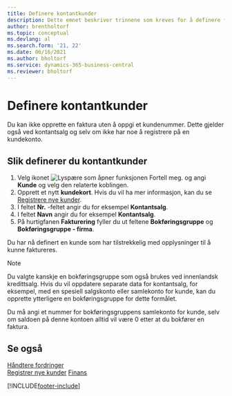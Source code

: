 ```yaml
---
title: Definere kontantkunder
description: Dette emnet beskriver trinnene som kreves for å definere fakturaen med et kundenummer for kunder som betaler kontant.
author: brentholtorf
ms.topic: conceptual
ms.devlang: al
ms.search.form: '21, 22'
ms.date: 06/16/2021
ms.author: bholtorf
ms.service: dynamics-365-business-central
ms.reviewer: bholtorf
---
```

# Definere kontantkunder

Du kan ikke opprette en faktura uten å oppgi et kundenummer. Dette gjelder også ved kontantsalg og selv om ikke har noe å registrere på en kundekonto.  

## Slik definerer du kontantkunder

1. Velg ikonet ![Lyspære som åpner funksjonen Fortell meg.](media/ui-search/search_small.png "Fortell hva du vil gjøre") og angi **Kunde** og velg den relaterte koblingen.  
2. Opprett et nytt **kundekort**. Hvis du vil ha mer informasjon, kan du se [Registrere nye kunder](sales-how-register-new-customers.md).
3. I feltet **Nr.** -feltet angir du for eksempel **Kontantsalg**.  
4. I feltet **Navn** angir du for eksempel **Kontantsalg**.  
5. På hurtigfanen **Fakturering** fyller du ut feltene **Bokføringsgruppe** og **Bokføringsgruppe - firma**.  

 Du har nå definert en kunde som har tilstrekkelig med opplysninger til å kunne faktureres.  

> [!NOTE]  
> Du valgte kanskje en bokføringsgruppe som også brukes ved innenlandsk kredittsalg. Hvis du vil oppdatere separate data for kontantsalg, for eksempel, med en spesiell salgskonto eller samlekonto for kunde, kan du opprette ytterligere en bokføringsgruppe for dette formålet.  
>
> Du må angi et nummer for bokføringsgruppens samlekonto for kunde, selv om saldoen på denne kontoen alltid vil være 0 etter at du bokfører en faktura.  

## Se også

[Håndtere fordringer](receivables-manage-receivables.md)  
[Registrer nye kunder](sales-how-register-new-customers.md)
[Finans](finance.md)  



[!INCLUDE[footer-include](includes/footer-banner.md)]